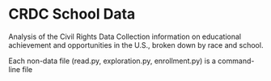 # CRDC School Data
Analysis of the Civil Rights Data Collection information on educational achievement and opportunities in the U.S., broken down by race and school.

Each non-data file (read.py, exploration.py, enrollment.py) is a command-line file
